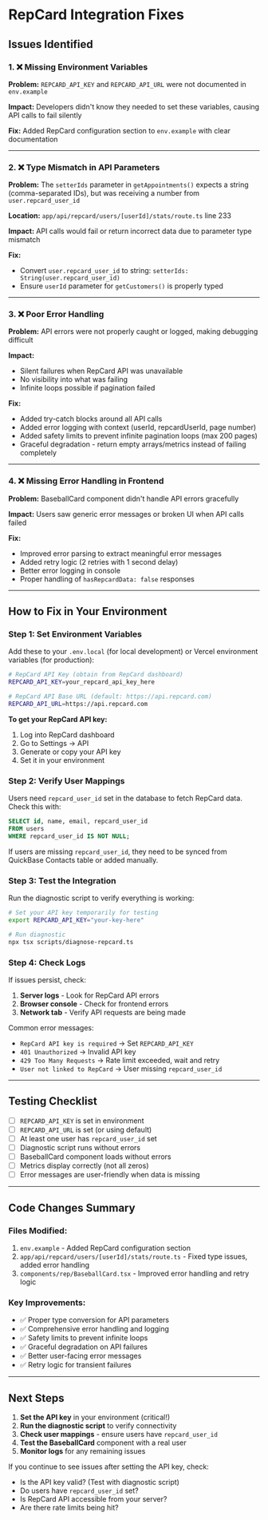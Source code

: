# RepCard Integration Fixes

## Issues Identified

### 1. ❌ Missing Environment Variables
**Problem:** `REPCARD_API_KEY` and `REPCARD_API_URL` were not documented in `env.example`

**Impact:** Developers didn't know they needed to set these variables, causing API calls to fail silently

**Fix:** Added RepCard configuration section to `env.example` with clear documentation

---

### 2. ❌ Type Mismatch in API Parameters
**Problem:** The `setterIds` parameter in `getAppointments()` expects a string (comma-separated IDs), but was receiving a number from `user.repcard_user_id`

**Location:** `app/api/repcard/users/[userId]/stats/route.ts` line 233

**Impact:** API calls would fail or return incorrect data due to parameter type mismatch

**Fix:** 
- Convert `user.repcard_user_id` to string: `setterIds: String(user.repcard_user_id)`
- Ensure `userId` parameter for `getCustomers()` is properly typed

---

### 3. ❌ Poor Error Handling
**Problem:** API errors were not properly caught or logged, making debugging difficult

**Impact:** 
- Silent failures when RepCard API was unavailable
- No visibility into what was failing
- Infinite loops possible if pagination failed

**Fix:**
- Added try-catch blocks around all API calls
- Added error logging with context (userId, repcardUserId, page number)
- Added safety limits to prevent infinite pagination loops (max 200 pages)
- Graceful degradation - return empty arrays/metrics instead of failing completely

---

### 4. ❌ Missing Error Handling in Frontend
**Problem:** BaseballCard component didn't handle API errors gracefully

**Impact:** Users saw generic error messages or broken UI when API calls failed

**Fix:**
- Improved error parsing to extract meaningful error messages
- Added retry logic (2 retries with 1 second delay)
- Better error logging in console
- Proper handling of `hasRepcardData: false` responses

---

## How to Fix in Your Environment

### Step 1: Set Environment Variables

Add these to your `.env.local` (for local development) or Vercel environment variables (for production):

```bash
# RepCard API Key (obtain from RepCard dashboard)
REPCARD_API_KEY=your_repcard_api_key_here

# RepCard API Base URL (default: https://api.repcard.com)
REPCARD_API_URL=https://api.repcard.com
```

**To get your RepCard API key:**
1. Log into RepCard dashboard
2. Go to Settings → API
3. Generate or copy your API key
4. Set it in your environment

### Step 2: Verify User Mappings

Users need `repcard_user_id` set in the database to fetch RepCard data. Check this with:

```sql
SELECT id, name, email, repcard_user_id 
FROM users 
WHERE repcard_user_id IS NOT NULL;
```

If users are missing `repcard_user_id`, they need to be synced from QuickBase Contacts table or added manually.

### Step 3: Test the Integration

Run the diagnostic script to verify everything is working:

```bash
# Set your API key temporarily for testing
export REPCARD_API_KEY="your-key-here"

# Run diagnostic
npx tsx scripts/diagnose-repcard.ts
```

### Step 4: Check Logs

If issues persist, check:
1. **Server logs** - Look for RepCard API errors
2. **Browser console** - Check for frontend errors
3. **Network tab** - Verify API requests are being made

Common error messages:
- `RepCard API key is required` → Set `REPCARD_API_KEY`
- `401 Unauthorized` → Invalid API key
- `429 Too Many Requests` → Rate limit exceeded, wait and retry
- `User not linked to RepCard` → User missing `repcard_user_id`

---

## Testing Checklist

- [ ] `REPCARD_API_KEY` is set in environment
- [ ] `REPCARD_API_URL` is set (or using default)
- [ ] At least one user has `repcard_user_id` set
- [ ] Diagnostic script runs without errors
- [ ] BaseballCard component loads without errors
- [ ] Metrics display correctly (not all zeros)
- [ ] Error messages are user-friendly when data is missing

---

## Code Changes Summary

### Files Modified:
1. `env.example` - Added RepCard configuration section
2. `app/api/repcard/users/[userId]/stats/route.ts` - Fixed type issues, added error handling
3. `components/rep/BaseballCard.tsx` - Improved error handling and retry logic

### Key Improvements:
- ✅ Proper type conversion for API parameters
- ✅ Comprehensive error handling and logging
- ✅ Safety limits to prevent infinite loops
- ✅ Graceful degradation on API failures
- ✅ Better user-facing error messages
- ✅ Retry logic for transient failures

---

## Next Steps

1. **Set the API key** in your environment (critical!)
2. **Run the diagnostic script** to verify connectivity
3. **Check user mappings** - ensure users have `repcard_user_id`
4. **Test the BaseballCard** component with a real user
5. **Monitor logs** for any remaining issues

If you continue to see issues after setting the API key, check:
- Is the API key valid? (Test with diagnostic script)
- Do users have `repcard_user_id` set?
- Is RepCard API accessible from your server?
- Are there rate limits being hit?

